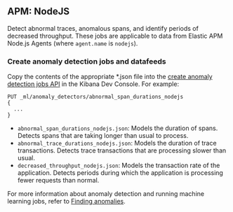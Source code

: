 ## APM: NodeJS

Detect abnormal traces, anomalous spans, and identify periods of decreased
throughput. These jobs are applicable to data from Elastic APM Node.js Agents
(where `agent.name` is `nodejs`).

### Create anomaly detection jobs and datafeeds

Copy the contents of the appropriate *.json file into the
[create anomaly detection jobs API](https://www.elastic.co/guide/en/elasticsearch/reference/8.0/ml-put-job.html) in the Kibana Dev Console. For example:

```
PUT _ml/anomaly_detectors/abnormal_span_durations_nodejs
{
  ...
}
```

* `abnormal_span_durations_nodejs.json`: Models the duration of spans. Detects spans that are taking longer than usual to process.
* `abnormal_trace_durations_nodejs.json`: Models the duration of trace transactions. Detects trace transactions that are processing slower than usual.
* `decreased_throughput_nodejs.json`: Models the transaction rate of the application.
Detects periods during which the application is processing fewer requests than normal.


For more information about anomaly detection and running machine learning jobs,
refer to [Finding anomalies](https://www.elastic.co/guide/en/machine-learning/master/ml-ad-finding-anomalies.html).